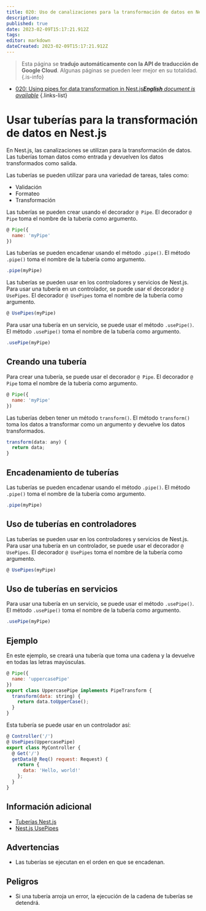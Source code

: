```yaml
---
title: 020: Uso de canalizaciones para la transformación de datos en Nest.js
description: 
published: true
date: 2023-02-09T15:17:21.912Z
tags: 
editor: markdown
dateCreated: 2023-02-09T15:17:21.912Z
---
```


> Esta página se **tradujo automáticamente con la API de traducción de Google Cloud**.
Algunas páginas se pueden leer mejor en su totalidad.{.is-info}



- [020: Using pipes for data transformation in Nest.js***English** document is available*](/en/Knowledge-base/Nest-js/Learning/020-using-pipes-for-data-transformation-in-nest-js)
{.links-list}


# Usar tuberías para la transformación de datos en Nest.js

En Nest.js, las canalizaciones se utilizan para la transformación de datos. Las tuberías toman datos como entrada y devuelven los datos transformados como salida.

Las tuberías se pueden utilizar para una variedad de tareas, tales como:

- Validación
- Formateo
- Transformación

Las tuberías se pueden crear usando el decorador `@ Pipe`. El decorador `@ Pipe` toma el nombre de la tubería como argumento.

```javascript
@ Pipe({
  name: 'myPipe'
})
```

Las tuberías se pueden encadenar usando el método `.pipe()`. El método `.pipe()` toma el nombre de la tubería como argumento.

```javascript
.pipe(myPipe)
```

Las tuberías se pueden usar en los controladores y servicios de Nest.js. Para usar una tubería en un controlador, se puede usar el decorador `@ UsePipes`. El decorador `@ UsePipes` toma el nombre de la tubería como argumento.

```javascript
@ UsePipes(myPipe)
```

Para usar una tubería en un servicio, se puede usar el método `.usePipe()`. El método `.usePipe()` toma el nombre de la tubería como argumento.

```javascript
.usePipe(myPipe)
```

## Creando una tubería

Para crear una tubería, se puede usar el decorador `@ Pipe`. El decorador `@ Pipe` toma el nombre de la tubería como argumento.

```javascript
@ Pipe({
  name: 'myPipe'
})
```

Las tuberías deben tener un método `transform()`. El método `transform()` toma los datos a transformar como un argumento y devuelve los datos transformados.

```javascript
transform(data: any) {
  return data;
}
```

## Encadenamiento de tuberías

Las tuberías se pueden encadenar usando el método `.pipe()`. El método `.pipe()` toma el nombre de la tubería como argumento.

```javascript
.pipe(myPipe)
```

## Uso de tuberías en controladores

Las tuberías se pueden usar en los controladores y servicios de Nest.js. Para usar una tubería en un controlador, se puede usar el decorador `@ UsePipes`. El decorador `@ UsePipes` toma el nombre de la tubería como argumento.

```javascript
@ UsePipes(myPipe)
```

## Uso de tuberías en servicios

Para usar una tubería en un servicio, se puede usar el método `.usePipe()`. El método `.usePipe()` toma el nombre de la tubería como argumento.

```javascript
.usePipe(myPipe)
```

## Ejemplo

En este ejemplo, se creará una tubería que toma una cadena y la devuelve en todas las letras mayúsculas.

```javascript
@ Pipe({
  name: 'uppercasePipe'
})
export class UppercasePipe implements PipeTransform {
  transform(data: string) {
    return data.toUpperCase();
  }
}
```

Esta tubería se puede usar en un controlador así:

```javascript
@ Controller('/')
@ UsePipes(UppercasePipe)
export class MyController {
  @ Get('/')
  getData(@ Req() request: Request) {
    return {
      data: 'Hello, world!'
    };
  }
}
```

## Información adicional

- [Tuberías Nest.js](https://docs.nestjs.com/pipes)
- [Nest.js UsePipes](https://docs.nestjs.com/use-pipes)

## Advertencias

- Las tuberías se ejecutan en el orden en que se encadenan.

## Peligros

- Si una tubería arroja un error, la ejecución de la cadena de tuberías se detendrá.